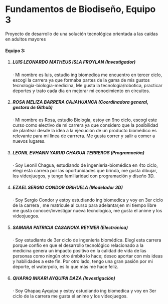 # Fundamentos de Biodiseño, Equipo 3
Proyecto de desarrollo de una solución tecnológica orientada a las caídas en adultos mayores

<h4>Equipo 3: </h4>
<ol>
<li><h5>LUIS LEONARDO MATHEUS ISLA FROYLAN (Investigador)</h5></li>
  · Mi nombre es luis, estudio ing biomedica me encuentro en tercer ciclo, escogi la carrera ya que formaba partes de la gama de mis gustos tecnologia-biologia-medicina, Me gusta la tecnologia/robotica, practicar deportes y trato cada dia en mejorar mi conocimiento en circuitos.
  
<li><h5>ROSA MELIZA BARRERA CAJAHUANCA (Coordinadora general, gestora de Github)</h5></li>
  · Mi nombre es Rosa, estudio Biología, estoy en 9no ciclo, escogí este curso como electivo de mi carrera ya que considero que la posibilidad de plantear desde la idea a la ejecución de un producto biomédico es relevante para mi linea de carrrera. Me gusta correr y salir a comer a nuevos lugares.
  
<li><h5>LEONIL EVHANN YARUD CHAGUA TERREROS (Programación)</h5></li>
  · Soy Leonil Chagua, estudiando de ingeniería-biomédica en 4to ciclo, elegí esta carrera por las oportunidades que brinda, me gusta dibujar, los videojuegos, y tengo familiaridad con programación y diseño 3D.

<li><h5>EZAEL SERGIO CONDOR ORIHUELA (Modelador 3D)</h5></li>
  · Soy Sergio Condor y estoy estudiando ing biomedica y voy en 3er ciclo de la carrera , me matricule al curso para adelantar,en mi tiempo libre me gusta conocer/investigar nueva tecnologica, me gusta el anime y los videojuegos.
  
<li><h5>SAMARA PATRICIA CASANOVA REYMER (Electrónica)</h5></li>
  · Soy estudiante de 3er ciclo de ingeniería biomédica. Elegí esta carrera porque confío en que el desarrollo tecnológico relacionado a la medicina genera un impacto positivo en la calidad de vida de las personas como ningún otro ámbito lo hace; deseo aportar con mis ideas y habilidades a este fin. Por otro lado, tengo una gran pasión por mi deporte, el waterpolo, es lo que más me hace feliz.
  
<li><h5>QHAPAQ INKARI AYQUIPA DAZA (Investigación)</h5></li>
  · Soy Qhapaq Ayquipa y estoy estudiando ing biomedica y voy en 3er ciclo de la carrera me gusta el anime y los videojuegos.
</ol>
